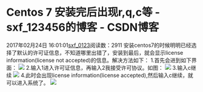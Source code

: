 # Centos 7 安装完后出现r,q,c等 - sxf_123456的博客 - CSDN博客
2017年02月24日 16:01:01[sxf_0123](https://me.csdn.net/sxf_123456)阅读数：2911
安装centos7的时候明明已经选择了默认的许可证信息，不知道哪里出错了，安装到最后，就会显示license information(license not accepted)的信息。解决方法如下：
1.首先会进到如下界面：
![](http://www.linuxdiyf.com/linux/uploads/allimg/160616/2-16061616112V55.jpg)
2.输入1进入许可证信息，再输入2我接受许可协议。如图：
![](http://www.linuxdiyf.com/linux/uploads/allimg/160616/2-160616161142244.jpg)
3.输入c继续
![](http://www.linuxdiyf.com/linux/uploads/allimg/160616/2-160616161155361.jpg)
4.此时会出现license information(license accepted),然后输入c继续，就可以进入系统了。
![](http://www.linuxdiyf.com/linux/uploads/allimg/160616/2-16061616120XM.jpg)
